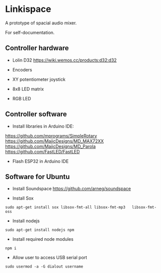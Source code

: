 # Linkispace
A prototype of spacial audio mixer.

For self-documentation.

## Controller hardware

* Lolin D32
https://wiki.wemos.cc/products:d32:d32

* Encoders

* XY potentiometer joystick
* 8x8 LED matrix
* RGB LED


## Controller software


* Install libraries in Arduino IDE:

https://github.com/mprograms/SimpleRotary
https://github.com/MajicDesigns/MD_MAX72XX
https://github.com/MajicDesigns/MD_Parola
https://github.com/FastLED/FastLED

* Flash ESP32 in Arduino IDE

## Software for Ubuntu

* Install Soundspace 
https://github.com/arneg/soundspace

* Install Sox
```
sudo apt-get install sox libsox-fmt-all libsox-fmt-mp3   libsox-fmt-oss 
```

* Install nodejs
```
sudo apt-get install nodejs npm
```

* Install required node modules

```
npm i
```
* Allow user to access USB serial port
```
sudo usermod -a -G dialout username
```
